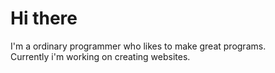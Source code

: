 # Hi there
I'm a ordinary programmer who likes to make great programs.
<br/>
Currently i'm working on creating websites.
